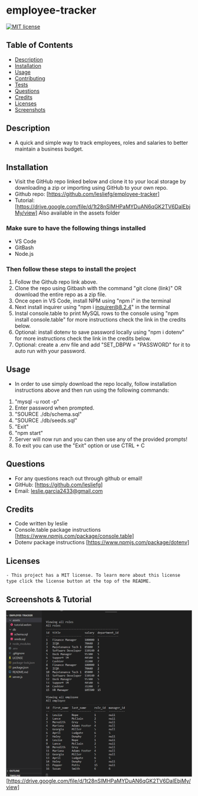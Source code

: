 # employee-tracker

[![MIT license](https://img.shields.io/badge/License-MIT-blue.svg)](https://lbesson.mit-license.org/)

## Table of Contents
* [Description](#description)
* [Installation](#installation)
* [Usage](#usage)
* [Contributing](#contributing)
* [Tests](#tests)
* [Questions](#questions)
* [Credits](#credits)
* [Licenses](#license)
* [Screenshots](#screenshots)

## Description
- A quick and simple way to track employees, roles and salaries to better maintain a business budget.

## Installation
- Visit the GitHub repo linked below and clone it to your local storage by downloading a zip or importing using GitHub to your own repo.
- Github repo: [https://github.com/lesliefg/employee-tracker] 
- Tutorial: [https://drive.google.com/file/d/1t28nSIMHPaMYDuAN6qGK2TV6DaIEbjMy/view] Also available in the assets folder

### Make sure to have the following things installed
* VS Code
* GitBash
* Node.js

### Then follow these steps to install the project
1. Follow the Github repo link above.
2. Clone the repo using Gitbash with the command "git clone (link)" OR download the entire repo as a zip file.
3. Once open in VS Code, install NPM using "npm i" in the terminal
5. Next install inquirer using "npm i inquirer@8.2.4" in the terminal
6. Instal console.table to print MySQL rows to the console using "npm install console.table" for more instructions check the link in the credits below.
7. Optional: install dotenv to save password locally using "npm i dotenv" for more instructions check the link in the credits below.
8. Optional: create a .env file and add "SET_DBPW = "PASSWORD" for it to auto run with your password.

## Usage
- In order to use simply download the repo locally, follow installation instructions above and then run using the following commands:
1. "mysql -u root -p"
2. Enter password when prompted.
3. "SOURCE ./db/schema.sql"
4. "SOURCE ./db/seeds.sql"
5. "Exit"
6. "npm start"
7. Server will now run and you can then use any of the provided prompts!
8. To exit you can use the "Exit" option or use CTRL + C


## Questions
- For any questions reach out through github or email!  
- GitHub: [https://github.com/lesliefg]
- Email: leslie.garcia2433@gmail.com

## Credits
- Code written by leslie
- Console.table package instructions [https://www.npmjs.com/package/console.table]
- Dotenv package instructions [https://www.npmjs.com/package/dotenv]

## Licenses
    - This project has a MIT license. To learn more about this license type click the license button at the top of the README.

## Screenshots & Tutorial
![alt text](./assets/screenshot-one.png)
[https://drive.google.com/file/d/1t28nSIMHPaMYDuAN6qGK2TV6DaIEbjMy/view]
